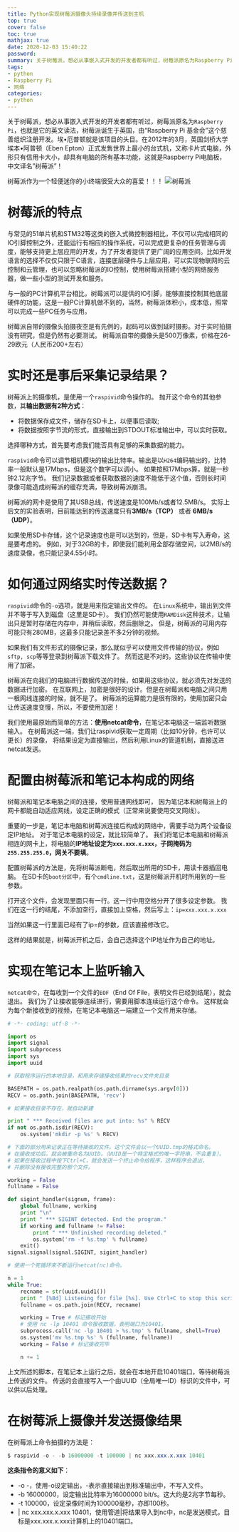```yaml
---
title: Python实现树莓派摄像头持续录像并传送到主机
top: true
cover: false
toc: true
mathjax: true
date: 2020-12-03 15:40:22
password:
summary: 关于树莓派，想必从事嵌入式开发的开发者都有听过，树莓派原名为Raspberry Pi，此博文教你如何利用Python实现树莓派摄像头持续录像并传送到主机。
tags: 
- python
- Raspberry Pi
- 网络
categories: 
- python
---
```


关于树莓派，想必从事嵌入式开发的开发者都有听过，树莓派原名为`Raspberry Pi`，也就是它的英文读法，树莓派诞生于英国，由“Raspberry Pi 基金会”这个慈善组织注册开发。埃•厄普顿就是该项目的头目。在2012年的3月，英国剑桥大学埃本•阿普顿（Eben Epton）正式发售世界上最小的台式机，又称卡片式电脑，外形只有信用卡大小，却具有电脑的所有基本功能，这就是Raspberry Pi电脑板，中文译名”树莓派”！

树莓派作为一个轻便迷你的小终端很受大众的喜爱！！！
![树莓派](https://img-blog.csdnimg.cn/20200330190903552.png?x-oss-process=image/watermark,type_ZmFuZ3poZW5naGVpdGk,shadow_10,text_aHR0cHM6Ly9ibG9nLmNzZG4ubmV0L3l3c3lkd3Nibg==,size_16,color_FFFFFF,t_70)

# 树莓派的特点

与常见的51单片机和STM32等这类的嵌入式微控制器相比，不仅可以完成相同的IO引脚控制之外，还能运行有相应的操作系统，可以完成更复杂的任务管理与调度，能够支持更上层应用的开发，为了开发者提供了更广阔的应用空间。比如开发语言的选择不仅仅只限于C语言，连接底层硬件与上层应用，可以实现物联网的云控制和云管理，也可以忽略树莓派的IO控制，使用树莓派搭建小型的网络服务器，做一些小型的测试开发和服务。

与一般的PC计算机平台相比，树莓派可以提供的IO引脚，能够直接控制其他底层硬件的功能，这是一般PC计算机做不到的，当然，树莓派体积小，成本低，照常可以完成一些PC任务与应用。

树莓派自带的摄像头拍摄夜空是有先例的，起码可以做到延时摄影。对于实时拍摄没有研究，但是仍然有必要测试。
树莓派自带的摄像头是500万像素，价格在26-29欧元（人民币200+左右）

# 实时还是事后采集记录结果？
树莓派上的摄像机，是使用一个`raspivid`命令操作的。 抛开这个命令的其他参数，其**输出数据有2种方式**：

 - 将数据保存成文件，储存在SD卡上，以便事后读取;
 - 将数据按照字节流的形式，直接输出到STDOUT标准输出中，可以实时获取。

选择哪种方式，首先要考虑我们能否具有足够的采集数据的能力。

`raspivid`命令可以调节相机模块的输出比特率。输出是以`H264`编码输出的，比特率一般默认是17Mbps，但是这个数字可以调小。 如果按照17Mbps算，就是一秒钟2.12兆字节。 我们记录数据或者获取数据的速度不能低于这个值，否则长时间录像可能造成树莓派的缓存充满，导致树莓派崩溃。

树莓派的网卡是使用了其USB总线，传送速度是100Mb/s或者12.5MB/s。 实际上后文的实验表明，目前能达到的传送速度只有**3MB/s（TCP）** 或者 **6MB/s（UDP）**。

如果使用SD卡存储，这个记录速度也是可以达到的，但是，SD卡有写入寿命，这是要考虑的。 例如，对于32GB的卡，即使我们能利用全部存储空间，以2MB/s的速度录像，也只能记录4.55小时。

# 如何通过网络实时传送数据？
`raspivid`命令的`-o`选项，就是用来指定输出文件的。 在`Linux`系统中，输出到文件并不等于写入到磁盘（这里是SD卡）。 我们仍然可能使用`RAMDisk`这种技术，让输出只是暂时存储在内存中，并稍后读取，然后删除之。 但是，树莓派的可用内存可能只有280MB，这最多只能记录差不多2分钟的视频。

如果我们有文件形式的摄像记录，那么就似乎可以使用文件传输的协议，例如`sftp, scp`等等登录到树莓派下载文件了。 然而这是不对的。这些协议在传输中使用了加密。

树莓派在向我们的电脑进行数据传送的时候，如果用这些协议，就必须先对发送的数据进行加密。 在互联网上，加密是很好的设计。但是在树莓派和电脑之间只用一根网线连接的时候，就不是了。 树莓派的运算能力是很有限的，使用加密只会让传送速度变慢，所以，不要使用加密！

我们使用最原始而简单的方法：**使用netcat命令**，在笔记本电脑这一端监听数据输入。 在树莓派这一端，我们让raspivid获取一定周期（比如10分钟，也许可以更长）的录像， 将结果设定为直接输出，然后利用Linux的管道机制，直接送进netcat发送。

# 配置由树莓派和笔记本构成的网络
树莓派和笔记本电脑之间的连接，使用普通网线即可， 因为笔记本和树莓派上的网卡都能自动适应网线，设定正确的模式（正常来说要使用交叉网线）。

重要的一步是，笔记本电脑和树莓派连接后构成的网络中，需要手动为两个设备设定IP地址。 对于笔记本电脑的设定，就比较简单了。 我们将笔记本电脑和树莓派相连的网卡上，将电脑的**IP地址设定为`xxx.xxx.x.xxx`，子网掩码为`255.255.255.0`，网关不要填**。

配置树莓派的方法是，先将树莓派断电，然后取出所用的SD卡，用读卡器插回电脑。 在SD卡的`boot分区`中，有个`cmdline.txt`，这是树莓派开机时所用到的一些参数。

打开这个文件，会发现里面只有一行。这一行中用空格分开了很多设定参数。 我们在这一行的结尾，不添加空行，直接加上空格，然后写上：`ip=xxx.xxx.x.xxx`

当然如果这一行里面已经有了ip=的参数，应该直接修改它。

这样的结果就是，树莓派开机之后，会自己选择这个IP地址作为自己的地址。 

# 实现在笔记本上监听输入
`netcat命令`，在每收到一个文件的`EOF`（End Of File，表明文件已经到结尾），就会退出。 我们为了让接收能够连续进行，需要用脚本连续运行这个命令。 这样就会为每个新接收到的视频，在笔记本电脑这一端建立一个文件用来存储。

```python
# -*- coding: utf-8 -*-

import os
import signal
import subprocess
import sys
import uuid

# 获取程序运行的本地目录，和用来存储接收结果的recv文件夹目录

BASEPATH = os.path.realpath(os.path.dirname(sys.argv[0]))
RECV = os.path.join(BASEPATH, 'recv')

# 如果接收目录不存在，就自动新建

print " *** Received files are put into: %s" % RECV
if not os.path.isdir(RECV):
    os.system('mkdir -p %s' % RECV)

# 下面的部分用来记录正在等待接收的文件。这个文件会以一个UUID.tmp的格式命名。
# 在接收成功后，就会被重命名为UUID。（UUID是一个特定格式的唯一字符串，不会重复）。
# 如果在接收过程中按下Ctrl+C，就会发送一个终止命令给程序，这样程序会退出，
# 并删除没有接收完整的那个文件。

working = False
fullname = False

def sigint_handler(signum, frame):
    global fullname, working
    print "\n"
    print " *** SIGINT detected. End the program."
    if working and fullname != False:
        print " *** Unfinished recording deleted."
        os.system('rm -f %s.tmp' % fullname)
    exit()
signal.signal(signal.SIGINT, sigint_handler)

# 使用一个死循环来不断运行netcat(nc)命令。

n = 1
while True:
    recname = str(uuid.uuid1())
    print " [%8d] Listening for file [%s]. Use Ctrl+C to stop this script." % (n, recname)
    fullname = os.path.join(RECV, recname)

    working = True # 标记接收开始
    # 使用 nc -lp 10401 命令接收数据，表明端口为10401。
    subprocess.call('nc -lp 10401 > %s.tmp' % fullname, shell=True)
    os.system('mv %s.tmp %s' % (fullname, fullname))
    working = False # 标记接收完毕

    n += 1
```
上文所述的脚本，在笔记本上运行之后，就会在本地开启10401端口，等待树莓派上传送的文件。 传送的会直接写入一个由UUID（全局唯一ID）标识的文件中，可以供以后处理。

# 在树莓派上摄像并发送摄像结果
在树莓派上命令拍摄的方法是：

```powershell
$ raspivid -o - -b 16000000 -t 100000 | nc xxx.xxx.x.xxx 10401
```

**这条指令的意义如下**：

 - -o -，使用-o设定输出，-表示直接输出到标准输出中，不写入文件。
 - -b 16000000，设定输出比特率为16000000 bit/s。这大约是2兆字节每秒。
 - -t 100000，设定录像时间为100000毫秒，亦即100秒。
 - | nc xxx.xxx.x.xxx 10401，使用管道|将结果导入到nc中，nc是发送模式，目标是xxx.xxx.x.xxx计算机上的10401端口。
